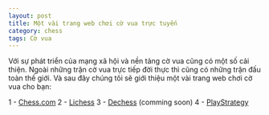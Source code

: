 ```yaml
---
layout: post
title: Một vài trang web chơi cờ vua trực tuyến
category: chess
tags: Cờ vua
---
```


Với sự phát triển của mạng xã hội và nền tảng cờ vua cũng có một số cải thiện. Ngoài những trận cờ vua trực tiếp đời thực thì cũng có những trận đấu toàn thế giới. Và sau đây chúng tôi sẽ giới thiệu một vài trang web chơi cờ vua cho bạn:

1 - [Chess.com](https://chess.com)
2 - [Lichess](https://lichess.org)
3 - [Dechess](https://dechess.io) (comming soon)
4 - [PlayStrategy](https://playstrategy.org)
